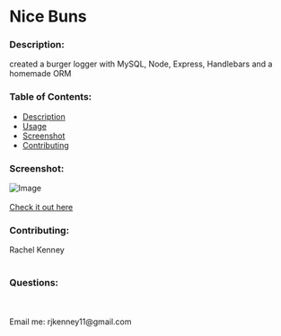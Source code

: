 # Nice Buns
  
### Description: 
created a burger logger with MySQL, Node, Express, Handlebars and a homemade ORM 

### Table of Contents:
  - [Description](#description)
  - [Usage](#usage)
  - [Screenshot](#screenshot)
  - [Contributing](#contributing)


### Screenshot:
![Image](https://user-images.githubusercontent.com/74163812/112504488-39257680-8d62-11eb-8ea4-dc4959b72d3a.png)
<br />
<br />
<a href="https://intense-scrubland-85974.herokuapp.com/">Check it out here</a>

### Contributing:
Rachel Kenney<br />
<br />

### Questions:
<br />
<br />
Email me: rjkenney11@gmail.com<br />
<br />
 

